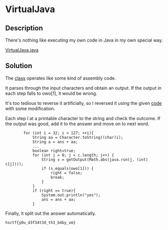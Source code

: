 # VirtualJava

## Description

There's nothing like executing my own code in Java in my own special way.

[VirtualJava.java](VirtualJava.java)

## Solution

The [class](VirtualJava.class) operates like some kind of assembly code.

It parses through the input characters and obtain an output. If the output in each step falls to owo[1], it would be wrong.

It's too tedious to reverse it artificially, so I reversed it using the given [code](VirtualJavaSolve.java) with some modification.
 
Each step I at a printable character to the string and check the outcome. If the output was good, add it to the answer and move on to next word.

```
        for (int i = 32; i < 127; ++i){
            String aa = Character.toString((char)i);
            String a = ans + aa;
            ...
            boolean right=true;
            for (int j = 0; j < c.length; j++) {
                String s = getOutput(Math.abs(java.run(j, (int) c[j])));
                if (s.equals(owo[1])) {
                    right = false;
                    break;
                }
            }
            if (right == true){
                System.out.println("yes");
                ans = ans + aa;
            }
```

Finally, it split out the answer automatically.

```
hsctf{y0u_d3f34t3d_th3_b4by_vm}
```
